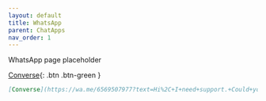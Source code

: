 ```yaml
---
layout: default
title: WhatsApp
parent: ChatApps
nav_order: 1
---
```


WhatsApp page placeholder

[Converse](https://wa.me/6569507977?text=Hi%2C+I+need+support.+Could+you+assist+me%3F){: .btn .btn-green }

```markdown
[Converse](https://wa.me/6569507977?text=Hi%2C+I+need+support.+Could+you+assist+me%3F){: .btn .btn-green }
```
